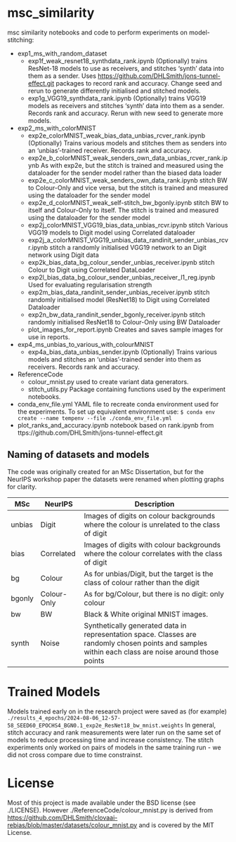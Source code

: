 # msc_similarity

msc similarity notebooks and code to perform experiments on model-stitching:

- exp1_ms_with_random_dataset 
    - exp1f_weak_resnet18_synthdata_rank.ipynb (Optionally) trains ResNet-18 models to use as receivers, and stitches ‘synth’ data into them as a
sender. Uses https://github.com/DHLSmith/jons-tunnel-effect.git packages to record rank and accuracy. Change seed and rerun to generate differently initialised and stitched
models.
    - exp1g_VGG19_synthdata_rank.ipynb (Optionally) trains VGG19 models as receivers and stitches ‘synth’ data into them as a sender. Records rank and accuracy. Rerun with new seed to generate more models.
- exp2_ms_with_colorMNIST 
    - exp2e_colorMNIST_weak_bias_data_unbias_rcver_rank.ipynb (Optionally) Trains various models and stitches them as senders into an ‘unbias’-trained receiver. Records rank and accuracy.
    - exp2e_b_colorMNIST_weak_senders_own_data_unbias_rcver_rank.ipynb As with exp2e, but the stitch is trained and measured using the dataloader for the sender model rather than the biased data loader
    - exp2e_c_colorMNIST_weak_senders_own_data_rank.ipynb stitch BW to Colour-Only and vice versa, but the stitch is trained and measured using the dataloader for the sender model
    - exp2e_d_colorMNIST_weak_self-stitch_bw_bgonly.ipynb stitch BW to itself and Colour-Only to itself. The stitch is trained and measured using the dataloader for the sender model
    - exp2j_colorMNIST_VGG19_bias_data_unbias_rcvr.ipynb stitch Various VGG19 models to Digit model using Correlated dataloader
    - exp2j_a_colorMNIST_VGG19_unbias_data_randinit_sender_unbias_rcvr.ipynb stitch a randomly initialised VGG19 network to an Digit network using Digit data
    - exp2k_bias_data_bg_colour_sender_unbias_receiver.ipynb stitch Colour to Digit using Correlated DataLoader
    - exp2l_bias_data_bg_colour_sender_unbias_receiver_l1_reg.ipynb Used for evaluating regularisation strength
    - exp2m_bias_data_randinit_sender_unbias_receiver.ipynb stitch randomly initialised model (ResNet18) to Digit using Correlated Dataloader
    - exp2n_bw_data_randinit_sender_bgonly_receiver.ipynb stitch randomly initialised ResNet18 to Colour-Only using BW Dataloader
    - plot_images_for_report.ipynb Creates and saves sample images for use in reports.
- exp4_ms_unbias_to_various_with_colourMNIST
    - exp4a_bias_data_unbias_sender.ipynb (Optionally) Trains various models and stitches an ‘unbias’-trained sender into them as receivers. Records rank and accuracy.
- ReferenceCode 
    - colour_mnist.py used to create variant data generators. 
    - stitch_utils.py Package containing functions used by the experiment notebooks.
- conda_env_file.yml YAML file to recreate conda environment used for the experiments. To set up equivalent environment use:
`$ conda env create --name tempenv --file ./conda_env_file.yml`
- plot_ranks_and_accuracy.ipynb notebook based on rank.ipynb from ttps://github.com/DHLSmith/jons-tunnel-effect.git

## Naming of datasets and models
The code was originally created for an MSc Dissertation, but for the NeurIPS workshop paper the datasets were renamed when plotting graphs for clarity. 

| MSc    | NeurIPS     | Description |
| ------ | ------      | ------ |
| unbias | Digit       | Images of digits on colour backgrounds where the colour is unrelated to the class of digit |
| bias   | Correlated  | Images of digits with colour backgrounds where the colour correlates with the class of digit |
| bg     | Colour      | As for unbias/Digit, but the target is the class of colour rather than the digit |
| bgonly | Colour-Only | As for bg/Colour, but there is no digit: only colour |
| bw     | BW          | Black & White original MNIST images. 
| synth  | Noise       | Synthetically generated data in representation space. Classes are randomly chosen points and samples within each class are noise around those points |

# Trained Models
Models trained early on in the research project were saved as (for example) `./results_4_epochs/2024-08-06_12-57-58_SEED60_EPOCHS4_BGN0.1_exp2e_ResNet18_bw_mnist.weights`
In general, stitch accuracy and rank measurements were later run on the same set of models to reduce processing time and increase consistency. 
The stitch experiments only worked on pairs of models in the same training run - we did not cross compare due to time constrainst. 

# License
Most of this project is made available under the BSD license (see ./LICENSE). 
However ./ReferenceCode/colour_mnist.py is derived from https://github.com/DHLSmith/clovaai-rebias/blob/master/datasets/colour_mnist.py and is covered by the MIT License.
